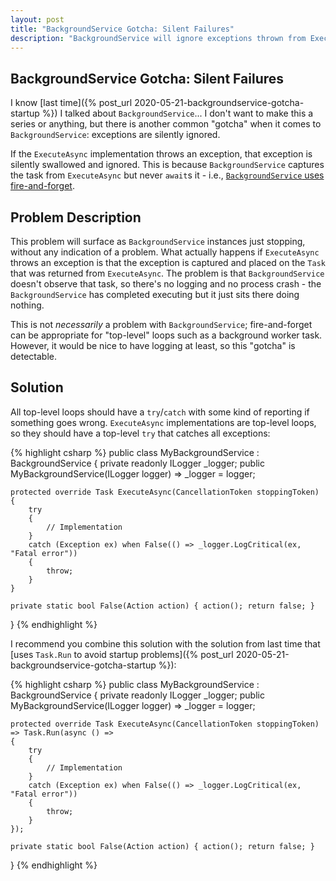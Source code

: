 ```yaml
---
layout: post
title: "BackgroundService Gotcha: Silent Failures"
description: "BackgroundService will ignore exceptions thrown from ExecuteAsync."
---
```


## BackgroundService Gotcha: Silent Failures

I know [last time]({% post_url 2020-05-21-backgroundservice-gotcha-startup %}) I talked about `BackgroundService`... I don't want to make this a series or anything, but there is another common "gotcha" when it comes to `BackgroundService`: exceptions are silently ignored.

If the `ExecuteAsync` implementation throws an exception, that exception is silently swallowed and ignored. This is because `BackgroundService` captures the task from `ExecuteAsync` but never `await`s it - i.e., [`BackgroundService` uses fire-and-forget](https://github.com/dotnet/runtime/blob/e3ffd343ad5bd3a999cb9515f59e6e7a777b2c34/src/libraries/Microsoft.Extensions.Hosting.Abstractions/src/BackgroundService.cs).

## Problem Description

This problem will surface as `BackgroundService` instances just stopping, without any indication of a problem. What actually happens if `ExecuteAsync` throws an exception is that the exception is captured and placed on the `Task` that was returned from `ExecuteAsync`. The problem is that `BackgroundService` doesn't observe that task, so there's no logging and no process crash - the `BackgroundService` has completed executing but it just sits there doing nothing.

This is not *necessarily* a problem with `BackgroundService`; fire-and-forget can be appropriate for "top-level" loops such as a background worker task. However, it would be nice to have logging at least, so this "gotcha" is detectable.

## Solution

All top-level loops should have a `try`/`catch` with some kind of reporting if something goes wrong. `ExecuteAsync` implementations are top-level loops, so they should have a top-level `try` that catches all exceptions:

{% highlight csharp %}
public class MyBackgroundService : BackgroundService
{
    private readonly ILogger<MyBackgroundService> _logger;
    public MyBackgroundService(ILogger<MyBackgroundService> logger) => _logger = logger;

    protected override Task ExecuteAsync(CancellationToken stoppingToken)
    {
        try
        {
            // Implementation
        }
        catch (Exception ex) when False(() => _logger.LogCritical(ex, "Fatal error"))
        {
            throw;
        }
    }

    private static bool False(Action action) { action(); return false; }
}
{% endhighlight %}

I recommend you combine this solution with the solution from last time that [uses `Task.Run` to avoid startup problems]({% post_url 2020-05-21-backgroundservice-gotcha-startup %}):

{% highlight csharp %}
public class MyBackgroundService : BackgroundService
{
    private readonly ILogger<MyBackgroundService> _logger;
    public MyBackgroundService(ILogger<MyBackgroundService> logger) => _logger = logger;

    protected override Task ExecuteAsync(CancellationToken stoppingToken) => Task.Run(async () =>
    {
        try
        {
            // Implementation
        }
        catch (Exception ex) when False(() => _logger.LogCritical(ex, "Fatal error"))
        {
            throw;
        }
    });

    private static bool False(Action action) { action(); return false; }
}
{% endhighlight %}
